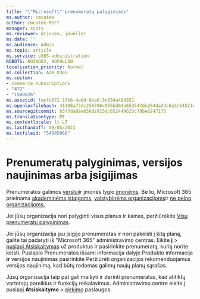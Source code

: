 ```yaml
---
title: "\"Microsoft\" prenumeratų palyginimas"
ms.author: cmcatee
author: cmcatee-MSFT
manager: scotv
ms.reviewer: drjones, jmueller
ms.date: ''
ms.audience: Admin
ms.topic: article
ms.service: o365-administration
ROBOTS: NOINDEX, NOFOLLOW
localization_priority: Normal
ms.collection: Adm_O365
ms.custom:
- commerce_subscriptions
- "472"
- "1500026"
ms.assetid: faefe872-1fb6-4a0d-8ea6-3c034a484351
ms.openlocfilehash: 41188a73dc258706c955bd04a653547de264da2dc6a3c54521cddf82c254972a
ms.sourcegitcommit: b5f7da89a650d2915dc652449623c78be6247175
ms.translationtype: MT
ms.contentlocale: lt-LT
ms.lasthandoff: 08/05/2021
ms.locfileid: "54045068"
---
```

# <a name="compare-upgrade-or-purchase-subscriptions"></a>Prenumeratų palyginimas, versijos naujinimas arba įsigijimas
  
Prenumeratos galimos [verslui](https://www.microsoft.com/microsoft-365/business/compare-all-microsoft-365-business-products?tab=2&rtc=1)ir įmonės lygio [įmonėms](https://www.microsoft.com/microsoft-365/enterprise/compare-office-365-plans?rtc=1). Be to, Microsoft 365 prieinama [akademinėms įstaigoms,](https://www.microsoft.com/microsoft-365/academic/compare-office-365-education-plans?rtc=1&activetab=tab%3aprimaryr1) [valstybinėms organizacijoms](https://www.microsoft.com/microsoft-365/government/compare-office-365-government-plans?rtc=1)ir [ne pelno organizacijoms.](https://www.microsoft.com/microsoft-365/nonprofit/office-365-nonprofit-plans-and-pricing?&rtc=1&activetab=tab%3aprimaryr1)
  
Jei jūsų organizacija nori palyginti visus planus ir kainas, peržiūrėkite [Visų prenumeratų palyginimas](https://www.microsoft.com/microsoft-365/enterprise/compare-office-365-plans?rtc=1).
  
Jei jūsų organizacija jau įsigijo prenumeratas ir nori pakeisti į kitą planą, galite tai padaryti iš "Microsoft 365" administravimo centras. Eikite **į** \> [puslapį Atsiskaitymas](https://go.microsoft.com/fwlink/p/?linkid=842054) už produktus ir pasirinkite prenumeratą, kurią norite keisti. Puslapio Prenumeratos išsami informacija dalyje Produkto informacija  **ir** versijos naujinimas pasirinkite Peržiūrėti organizacijos rekomenduojamus versijos naujinimą, kad būtų rodomas galimų naujų planų sąrašas.
  
Jūsų organizacija taip pat gali maišyti ir derinti prenumeratas, kad atitiktų vartotojų poreikius ir funkcijų reikalavimus. Administravimo centre eikite į puslapį **Atsiskaitymo** \> [pirkimo](https://go.microsoft.com/fwlink/p/?linkid=868433) paslaugos. 